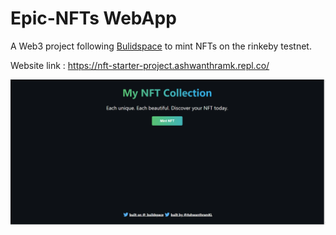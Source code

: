 # Epic-NFTs WebApp

A Web3 project following [Bulidspace](https://zip.sc/3MFBP) to mint NFTs on the rinkeby testnet.

Website link : https://nft-starter-project.ashwanthramk.repl.co/  

![Website Preview](./Screenshots/Website_preview.png)
